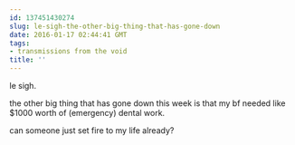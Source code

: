 ```yaml
---
id: 137451430274
slug: le-sigh-the-other-big-thing-that-has-gone-down
date: 2016-01-17 02:44:41 GMT
tags:
- transmissions from the void
title: ''
---
```

<p>le sigh.</p>

<p>the other big thing that has gone down this week is that my bf needed like $1000 worth of (emergency) dental work.</p>

<p>can someone just set fire to my life already?</p>